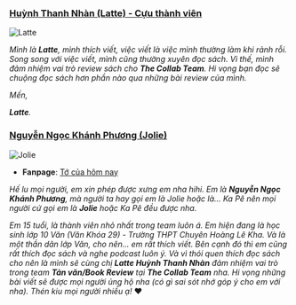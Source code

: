### [Huỳnh Thanh Nhàn (Latte) - Cựu thành viên](https://www.facebook.com/latte24th.nov)

![Latte](/img/blog/latte.jpg)

<!-- - **Fanpage**: [Latte thích viết](https://www.facebook.com/hthanhnhan2462421) -->

_Mình là **Latte**, mình thích viết, việc viết là việc mình thường làm khi rảnh rỗi. Song song với việc viết, mình cũng thường xuyên đọc sách. Vì thế, mình đảm nhiệm vai trò review sách cho **The Collab Team**. Hi vọng bạn đọc sẽ chuộng đọc sách hơn phần nào qua những bài review của mình._

_Mến,_

_**Latte**._

### [Nguyễn Ngọc Khánh Phương (Jolie)](https://www.facebook.com/profile.php?id=100066615586116)

![Jolie](/img/blog/jolie.jpg)

- **Fanpage**: [Tớ của hôm nay](https://www.facebook.com/T%E1%BB%9B-c%E1%BB%A7a-h%C3%B4m-nay-118431694545245/)

_Hế lu mọi người, em xin phép được xưng em nha hihi. Em là **Nguyễn Ngọc Khánh Phương**, mà người ta hay gọi em là Jolie hoặc là... Ka Pê nên mọi người cứ gọi em là **Jolie** hoặc Ka Pê đều được nha._

_Em 15 tuổi, là thành viên nhỏ nhất trong team luôn á. Em hiện đang là học sinh lớp 10 Văn (Văn Khóa 29) - Trường THPT Chuyên Hoàng Lê Kha. Và là một thần dân lớp Văn, cho nên... em rất thích viết. Bên cạnh đó thì em cũng rất thích đọc sách và nghe podcast luôn ý. Và vì thói quen thích đọc sách cho nên là mình sẽ cùng chị **Latte Huỳnh Thanh Nhàn** đảm nhiệm vai trò trong team **Tản văn/Book Review** tại **The Collab Team** nha. Hi vọng những bài viết sẽ được mọi người ủng hộ nha (có gì sai sót nhớ góp ý cho em với nha). Thén kiu mọi người nhiều ạ!_ ❤
